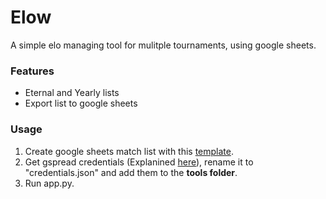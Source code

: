 # Elow

A simple elo managing tool for mulitple tournaments, using google sheets.


### Features

* Eternal and Yearly lists
* Export list to google sheets

### Usage

1. Create google sheets match list with this [template](https://docs.google.com/spreadsheets/d/1Qs1CI1pBWjcxcKfRLa72CZ8BBXsGWwiuP5ny6IULVO4/edit?usp=sharing).
2. Get gspread credentials (Explanined [here](https://docs.gspread.org/en/v6.0.0/oauth2.html#enable-api-access-for-a-project)), rename it to "credentials.json" and add them to the **tools folder**.
3. Run app.py.